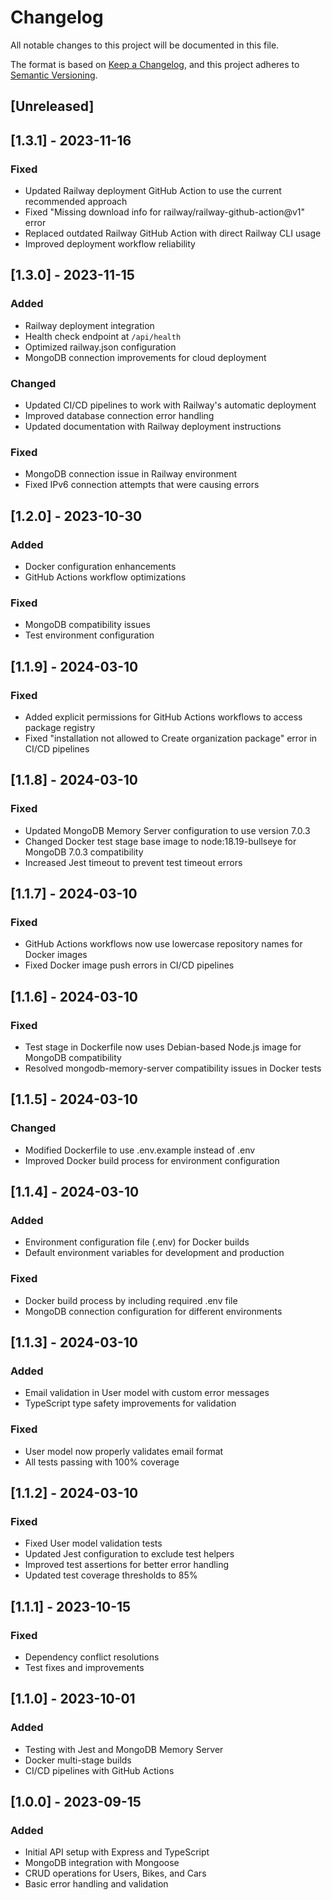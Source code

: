 # Changelog

All notable changes to this project will be documented in this file.

The format is based on [Keep a Changelog](https://keepachangelog.com/en/1.0.0/),
and this project adheres to [Semantic Versioning](https://semver.org/spec/v2.0.0.html).

## [Unreleased]

## [1.3.1] - 2023-11-16

### Fixed
- Updated Railway deployment GitHub Action to use the current recommended approach
- Fixed "Missing download info for railway/railway-github-action@v1" error
- Replaced outdated Railway GitHub Action with direct Railway CLI usage
- Improved deployment workflow reliability

## [1.3.0] - 2023-11-15

### Added
- Railway deployment integration
- Health check endpoint at `/api/health`
- Optimized railway.json configuration
- MongoDB connection improvements for cloud deployment

### Changed
- Updated CI/CD pipelines to work with Railway's automatic deployment
- Improved database connection error handling
- Updated documentation with Railway deployment instructions

### Fixed
- MongoDB connection issue in Railway environment
- Fixed IPv6 connection attempts that were causing errors

## [1.2.0] - 2023-10-30

### Added
- Docker configuration enhancements
- GitHub Actions workflow optimizations

### Fixed
- MongoDB compatibility issues
- Test environment configuration

## [1.1.9] - 2024-03-10

### Fixed
- Added explicit permissions for GitHub Actions workflows to access package registry
- Fixed "installation not allowed to Create organization package" error in CI/CD pipelines

## [1.1.8] - 2024-03-10

### Fixed
- Updated MongoDB Memory Server configuration to use version 7.0.3
- Changed Docker test stage base image to node:18.19-bullseye for MongoDB 7.0.3 compatibility
- Increased Jest timeout to prevent test timeout errors

## [1.1.7] - 2024-03-10

### Fixed
- GitHub Actions workflows now use lowercase repository names for Docker images
- Fixed Docker image push errors in CI/CD pipelines

## [1.1.6] - 2024-03-10

### Fixed
- Test stage in Dockerfile now uses Debian-based Node.js image for MongoDB compatibility
- Resolved mongodb-memory-server compatibility issues in Docker tests

## [1.1.5] - 2024-03-10

### Changed
- Modified Dockerfile to use .env.example instead of .env
- Improved Docker build process for environment configuration

## [1.1.4] - 2024-03-10

### Added
- Environment configuration file (.env) for Docker builds
- Default environment variables for development and production

### Fixed
- Docker build process by including required .env file
- MongoDB connection configuration for different environments

## [1.1.3] - 2024-03-10

### Added
- Email validation in User model with custom error messages
- TypeScript type safety improvements for validation

### Fixed
- User model now properly validates email format
- All tests passing with 100% coverage

## [1.1.2] - 2024-03-10

### Fixed
- Fixed User model validation tests
- Updated Jest configuration to exclude test helpers
- Improved test assertions for better error handling
- Updated test coverage thresholds to 85%

## [1.1.1] - 2023-10-15

### Fixed
- Dependency conflict resolutions
- Test fixes and improvements

## [1.1.0] - 2023-10-01

### Added
- Testing with Jest and MongoDB Memory Server
- Docker multi-stage builds
- CI/CD pipelines with GitHub Actions

## [1.0.0] - 2023-09-15

### Added
- Initial API setup with Express and TypeScript
- MongoDB integration with Mongoose
- CRUD operations for Users, Bikes, and Cars
- Basic error handling and validation 